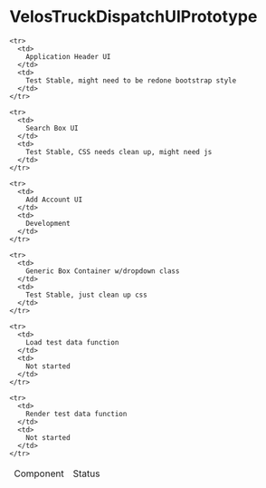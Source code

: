 # VelosTruckDispatchUIPrototype
<table>

  <thead>
    <tr>
      <td>
        Component
      </td>
      <td>
        Status
      </td>
    </tr>
  </thead>

  <tbody>

    <tr>
      <td>
        Application Header UI
      </td>
      <td>
        Test Stable, might need to be redone bootstrap style
      </td>
    </tr>

    <tr>
      <td>
        Search Box UI
      </td>
      <td>
        Test Stable, CSS needs clean up, might need js
      </td>
    </tr>

    <tr>
      <td>
        Add Account UI
      </td>
      <td>
        Development
      </td>
    </tr>

    <tr>
      <td>
        Generic Box Container w/dropdown class
      </td>
      <td>
        Test Stable, just clean up css
      </td>
    </tr>

    <tr>
      <td>
        Load test data function
      </td>
      <td>
        Not started
      </td>
    </tr>

    <tr>
      <td>
        Render test data function
      </td>
      <td>
        Not started
      </td>
    </tr>

  </tbody>

</table>
